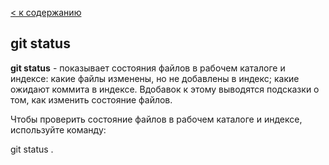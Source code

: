 [< к содержанию](./readme.md)

## git status

**git status** - показывает состояния файлов в рабочем каталоге и индексе: какие файлы изменены, но не добавлены в индекс; какие ожидают коммита в индексе. Вдобавок к этому выводятся подсказки о том, как изменить состояние файлов.

Чтобы проверить состояние файлов в рабочем каталоге и индексе, используйте команду:

git status .